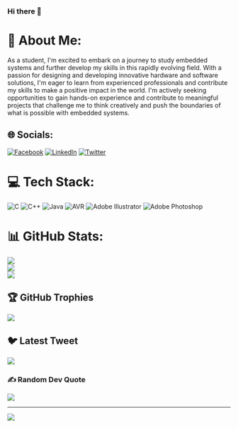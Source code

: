 ### Hi there 👋

# 💫 About Me:
As a student, I'm excited to embark on a journey to study embedded systems and further develop my skills in this rapidly evolving field. With a passion for designing and developing innovative hardware and software solutions, I'm eager to learn from experienced professionals and contribute my skills to make a positive impact in the world. I'm actively seeking opportunities to gain hands-on experience and contribute to meaningful projects that challenge me to think creatively and push the boundaries of what is possible with embedded systems.


## 🌐 Socials:
[![Facebook](https://img.shields.io/badge/Facebook-%231877F2.svg?logo=Facebook&logoColor=white)](https://facebook.com/MazenMosbahh) [![LinkedIn](https://img.shields.io/badge/LinkedIn-%230077B5.svg?logo=linkedin&logoColor=white)](https://linkedin.com/in/mazenmosbaah) [![Twitter](https://img.shields.io/badge/Twitter-%231DA1F2.svg?logo=Twitter&logoColor=white)](https://twitter.com/MazenMosbahh) 

# 💻 Tech Stack:
![C](https://img.shields.io/badge/c-%2300599C.svg?style=for-the-badge&logo=c&logoColor=white) ![C++](https://img.shields.io/badge/c++-%2300599C.svg?style=for-the-badge&logo=c%2B%2B&logoColor=white) ![Java](https://img.shields.io/badge/java-%23ED8B00.svg?style=for-the-badge&logo=java&logoColor=white) ![AVR](https://img.shields.io/badge/AVR-%23ED8B00.svg?style=for-the-badge&logo=AVR&logoColor=white) ![Adobe Illustrator](https://img.shields.io/badge/adobeillustrator-%23FF9A00.svg?style=for-the-badge&logo=adobeillustrator&logoColor=white) ![Adobe Photoshop](https://img.shields.io/badge/adobephotoshop-%2331A8FF.svg?style=for-the-badge&logo=adobephotoshop&logoColor=white)
# 📊 GitHub Stats:
![](https://github-readme-stats.vercel.app/api?username=MazenMosbah1&theme=dark&hide_border=false&include_all_commits=false&count_private=false)<br/>
![](https://github-readme-streak-stats.herokuapp.com/?user=MazenMosbah1&theme=dark&hide_border=false)<br/>
![](https://github-readme-stats.vercel.app/api/top-langs/?username=MazenMosbah1&theme=dark&hide_border=false&include_all_commits=false&count_private=false&layout=compact)

## 🏆 GitHub Trophies
![](https://github-profile-trophy.vercel.app/?username=MazenMosbah1&theme=radical&no-frame=false&no-bg=false&margin-w=4)

## 🐦 Latest Tweet
[![](https://gtce.itsvg.in/api?username=MazenMosbahh)](https://github.com/VishwaGauravIn/github-twitter-card-embed)

### ✍️ Random Dev Quote
![](https://quotes-github-readme.vercel.app/api?type=horizontal&theme=radical)

---
[![](https://visitcount.itsvg.in/api?id=MazenMosbah1&icon=0&color=0)](https://visitcount.itsvg.in)

<!-- Proudly created with GPRM ( https://gprm.itsvg.in ) -->
